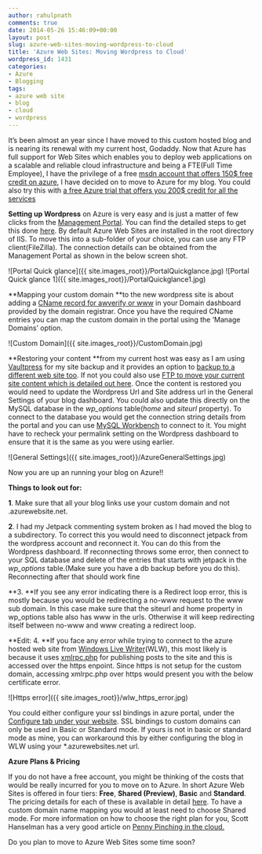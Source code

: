 ```yaml
---
author: rahulpnath
comments: true
date: 2014-05-26 15:46:09+00:00
layout: post
slug: azure-web-sites-moving-wordpress-to-cloud
title: 'Azure Web Sites: Moving Wordpress to Cloud'
wordpress_id: 1431
categories:
- Azure
- Blogging
tags:
- azure web site
- blog
- cloud
- wordpress
---
```


It’s been almost an year since I have moved to this custom hosted blog and is nearing its renewal with my current host, Godaddy. Now that Azure has full support for Web Sites which enables you to deploy web applications on a scalable and reliable cloud infrastructure and being a FTE(Full Time Employee), I have the privilege of a free [msdn account that offers 150$ free credit on azure](http://azure.microsoft.com/en-us/pricing/member-offers/msdn-benefits-b/), I have decided on to move to Azure for my blog. You could also try this with [a free Azure trial that offers you 200$ credit for all the services](http://azure.microsoft.com/en-us/pricing/free-trial/)

**Setting up Wordpress** on Azure is very easy and is just a matter of few clicks from the [Management Portal](https://manage.windowsazure.com). You can find the detailed steps to get this done [here](http://azure.microsoft.com/en-us/documentation/articles/web-sites-php-web-site-gallery/). By default Azure Web Sites are installed in the root directory of IIS. To move this into a sub-folder of your choice, you can use any FTP client(FileZilla). The connection details can be obtained from the Management Portal as shown in the below screen shot.

![Portal Quick glance]({{ site.images_root}}/PortalQuickglance.jpg) ![Portal Quick glance 1]({{ site.images_root}}/PortalQuickglance1.jpg)

**Mapping your custom domain **to the new wordpress site is about adding a [CName record for awverify or www](http://azure.microsoft.com/en-us/documentation/articles/web-sites-custom-domain-name/) in your Domain dashboard provided by the domain registrar. Once you have the required CName entries you can map the custom domain in the portal using the ‘Manage Domains’ option.

![Custom Domain]({{ site.images_root}}/CustomDomain.jpg)

**Restoring your content **from my current host was easy as I am using [Vaultpress](http://vaultpress.com) for my site backup and it provides an option to [backup to a different web site too](http://help.vaultpress.com/restore-to-a-new-site/). If not you could also use [FTP to move your current site content which is detailed out here](http://www.davebost.com/2013/07/11/moving-a-wordpress-blog-to-windows-azure-transferring-your-content). Once the content is restored you would need to update the Wordpress Url and Site address url in the General Settings of your blog dashboard. You could also update this directly on the MySQL database in the _wp_options_ table(_home_ and _siteurl_ property). To connect to the database you would get the connection string details from the portal and you can use [MySQL Workbench](http://www.mysql.com/products/workbench/) to connect to it. You might have to recheck your permalink setting on the Wordpress dashboard to ensure that it is the same as you were using earlier.

![General Settings]({{ site.images_root}}/AzureGeneralSettings.jpg)

Now you are up an running your blog on Azure!!

**Things to look out for:**

**1**. Make sure that all your blog links use your custom domain and not <yourdomain>.azurewebsite.net.

**2**. I had my Jetpack commenting system broken as I had moved the blog to a subdirectory. To correct this you would need to disconnect jetpack from the wordpress account and reconnect it. You can do this from the Wordpress dashboard. If reconnecting throws some error, then connect to your SQL database and delete of the entries that starts with jetpack in the _wp_options_ table.(Make sure you have a db backup before you do this). Reconnecting after that should work fine

**3. **If you see any error indicating there is a Redirect loop error, this is mostly because you would be redirecting a no-www request to the www sub domain. In this case make sure that the siteurl and home property in wp_options table also has www in the urls. Otherwise it will keep redirecting itself between no-www and www creating a redirect loop.

**Edit:
4. **If you face any error while trying to connect to the azure hosted web site from [Windows Live Writer](http://www.microsoft.com/en-in/download/details.aspx?id=8621)(WLW), this most likely is because it uses [xmlrpc.php](http://codex.wordpress.org/XML-RPC_Support) for publishing posts to the site and this is accessed over the https enpoint. Since https is not setup for the custom domain, accessing xmlrpc.php over https would present you with the below certificate error.

![Https error]({{ site.images_root}}/wlw_https_error.jpg)


You could either configure your ssl bindings in azure portal, under the [Configure tab under your website](http://ruslany.net/2013/07/how-to-setup-ip-ssl-on-windows-azure-web-sites/). SSL bindings to custom domains can only be used in Basic or Standard mode. If yours is not in basic or standard mode as mine, you can workaround this by either configuring the blog in WLW using your *.azurewebsites.net url.

**Azure Plans & Pricing**


If you do not have a free account, you might be thinking of the costs that would be really incurred for you to move on to Azure. In short Azure Web Sites is offered in four tiers: **Free**, **Shared (Preview)**, **Basic** and **Standard**. The pricing details for each of these is available in detail [here](http://azure.microsoft.com/en-us/pricing/details/web-sites/). To have a custom domain name mapping you would at least need to choose Shared mode. For more information on how to choose the right plan for you, Scott Hanselman has a very good article on [Penny Pinching in the cloud.](http://www.hanselman.com/blog/PennyPinchingInTheCloudWhenDoAzureWebsitesMakeSense.aspx)

Do you plan to move to Azure Web Sites some time soon?
<a href="http://www.codeproject.com" style="display:none" rel="tag">CodeProject</a>
